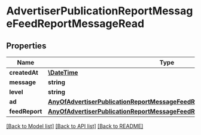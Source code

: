 # AdvertiserPublicationReportMessageFeedReportMessageRead

## Properties
Name | Type | Description | Notes
------------ | ------------- | ------------- | -------------
**createdAt** | [**\DateTime**](\DateTime.md) |  | [optional] 
**message** | **string** |  | [optional] 
**level** | **string** |  | 
**ad** | [**AnyOfAdvertiserPublicationReportMessageFeedReportMessageReadAd**](AnyOfAdvertiserPublicationReportMessageFeedReportMessageReadAd.md) |  | [optional] 
**feedReport** | [**AnyOfAdvertiserPublicationReportMessageFeedReportMessageReadFeedReport**](AnyOfAdvertiserPublicationReportMessageFeedReportMessageReadFeedReport.md) |  | [optional] 

[[Back to Model list]](../../README.md#documentation-for-models) [[Back to API list]](../../README.md#documentation-for-api-endpoints) [[Back to README]](../../README.md)

